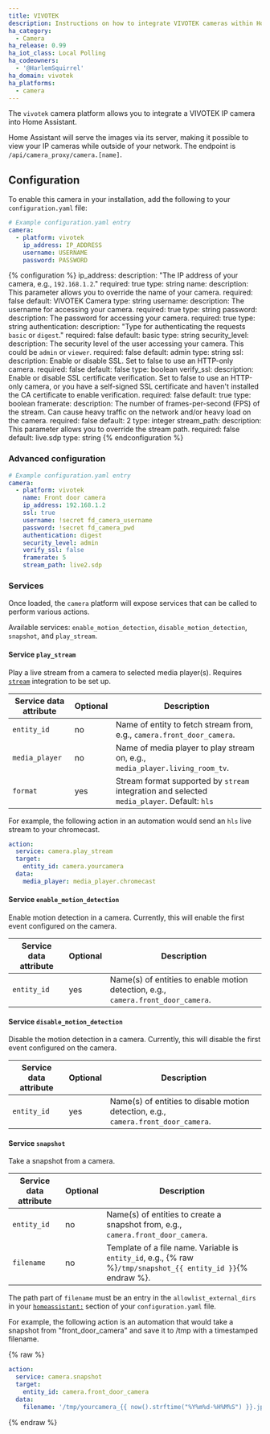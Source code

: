 ```yaml
---
title: VIVOTEK
description: Instructions on how to integrate VIVOTEK cameras within Home Assistant.
ha_category:
  - Camera
ha_release: 0.99
ha_iot_class: Local Polling
ha_codeowners:
  - '@HarlemSquirrel'
ha_domain: vivotek
ha_platforms:
  - camera
---
```


The `vivotek` camera platform allows you to integrate a VIVOTEK IP camera into Home Assistant.

Home Assistant will serve the images via its server, making it possible to view your IP cameras while outside of your network. The endpoint is `/api/camera_proxy/camera.[name]`.

## Configuration

To enable this camera in your installation, add the following to your `configuration.yaml` file:

```yaml
# Example configuration.yaml entry
camera:
  - platform: vivotek
    ip_address: IP_ADDRESS
    username: USERNAME
    password: PASSWORD
```

{% configuration %}
ip_address:
  description: "The IP address of your camera, e.g., `192.168.1.2`."
  required: true
  type: string
name:
  description: This parameter allows you to override the name of your camera.
  required: false
  default: VIVOTEK Camera
  type: string
username:
  description: The username for accessing your camera.
  required: true
  type: string
password:
  description: The password for accessing your camera.
  required: true
  type: string
authentication:
  description: "Type for authenticating the requests `basic` or `digest`."
  required: false
  default: basic
  type: string
security_level:
  description: The security level of the user accessing your camera. This could be `admin` or `viewer`.
  required: false
  default: admin
  type: string
ssl:
  description: Enable or disable SSL. Set to false to use an HTTP-only camera.
  required: false
  default: false
  type: boolean
verify_ssl:
  description: Enable or disable SSL certificate verification. Set to false to use an HTTP-only camera, or you have a self-signed SSL certificate and haven't installed the CA certificate to enable verification.
  required: false
  default: true
  type: boolean
framerate:
  description: The number of frames-per-second (FPS) of the stream. Can cause heavy traffic on the network and/or heavy load on the camera.
  required: false
  default: 2
  type: integer
stream_path:
  description: This parameter allows you to override the stream path.
  required: false
  default: live.sdp
  type: string
{% endconfiguration %}

### Advanced configuration

```yaml
# Example configuration.yaml entry
camera:
  - platform: vivotek
    name: Front door camera
    ip_address: 192.168.1.2
    ssl: true
    username: !secret fd_camera_username
    password: !secret fd_camera_pwd
    authentication: digest
    security_level: admin
    verify_ssl: false
    framerate: 5
    stream_path: live2.sdp
```

### Services

Once loaded, the `camera` platform will expose services that can be called to perform various actions.

Available services: `enable_motion_detection`, `disable_motion_detection`, `snapshot`, and `play_stream`.

#### Service `play_stream`

Play a live stream from a camera to selected media player(s). Requires [`stream`](/integrations/stream) integration to be set up.

| Service data attribute | Optional | Description |
| ---------------------- | -------- | ----------- |
| `entity_id`            |      no  | Name of entity to fetch stream from, e.g., `camera.front_door_camera`. |
| `media_player`         |      no  | Name of media player to play stream on, e.g., `media_player.living_room_tv`. |
| `format`               |      yes | Stream format supported by `stream` integration and selected `media_player`. Default: `hls` |

For example, the following action in an automation would send an `hls` live stream to your chromecast.

```yaml
action:
  service: camera.play_stream
  target:
    entity_id: camera.yourcamera
  data:
    media_player: media_player.chromecast
```

#### Service `enable_motion_detection`

Enable motion detection in a camera. Currently, this will enable the first event configured on the camera.

| Service data attribute | Optional | Description |
| ---------------------- | -------- | ----------- |
| `entity_id`            |     yes  | Name(s) of entities to enable motion detection, e.g., `camera.front_door_camera`. |

#### Service `disable_motion_detection`

Disable the motion detection in a camera. Currently, this will disable the first event configured on the camera.

| Service data attribute | Optional | Description |
| ---------------------- | -------- | ----------- |
| `entity_id`            |     yes  | Name(s) of entities to disable motion detection, e.g., `camera.front_door_camera`. |

#### Service `snapshot`

Take a snapshot from a camera.

| Service data attribute | Optional | Description |
| ---------------------- | -------- | ----------- |
| `entity_id`            |      no  | Name(s) of entities to create a snapshot from, e.g., `camera.front_door_camera`. |
| `filename`             |      no  | Template of a file name. Variable is `entity_id`, e.g., {% raw %}`/tmp/snapshot_{{ entity_id }}`{% endraw %}. |

The path part of `filename` must be an entry in the `allowlist_external_dirs` in your [`homeassistant:`](/docs/configuration/basic/) section of your `configuration.yaml` file.

For example, the following action is an automation that would take a snapshot from "front_door_camera" and save it to /tmp with a timestamped filename.

{% raw %}

```yaml
action:
  service: camera.snapshot
  target:
    entity_id: camera.front_door_camera
  data:
    filename: '/tmp/yourcamera_{{ now().strftime("%Y%m%d-%H%M%S") }}.jpg'
```

{% endraw %}
